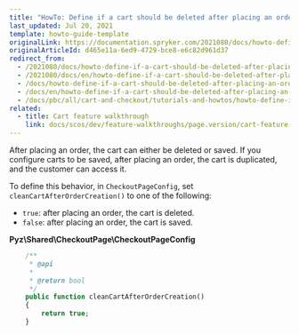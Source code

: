 ```yaml
---
title: "HowTo: Define if a cart should be deleted after placing an order"
last_updated: Jul 20, 2021
template: howto-guide-template
originalLink: https://documentation.spryker.com/2021080/docs/howto-define-if-a-cart-should-be-deleted-after-placing-an-order
originalArticleId: d465e11a-6ed9-4729-bce8-e6c82d961d37
redirect_from:
  - /2021080/docs/howto-define-if-a-cart-should-be-deleted-after-placing-an-order
  - /2021080/docs/en/howto-define-if-a-cart-should-be-deleted-after-placing-an-order
  - /docs/howto-define-if-a-cart-should-be-deleted-after-placing-an-order
  - /docs/en/howto-define-if-a-cart-should-be-deleted-after-placing-an-order
  - /docs/pbc/all/cart-and-checkout/tutorials-and-howtos/howto-define-if-a-cart-should-be-deleted-after-placing-an-order.html
related:
  - title: Cart feature walkthrough
    link: docs/scos/dev/feature-walkthroughs/page.version/cart-feature-walkthrough/cart-feature-walkthrough.html
---
```


After placing an order, the cart can either be deleted or saved. If you configure carts to be saved, after placing an order, the cart is duplicated, and the customer can access it.

To define this behavior, in `CheckoutPageConfig`, set `cleanCartAfterOrderCreation()` to one of the following:

* `true`: after placing an order, the cart is deleted.
* `false`: after placing an order, the cart is saved.

**Pyz\Shared\CheckoutPage\CheckoutPageConfig**

```php
    /**
     * @api
     *
     * @return bool
     */
    public function cleanCartAfterOrderCreation()
    {
        return true;
    }
```
